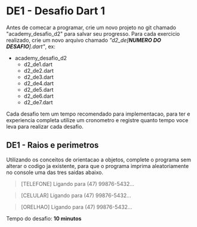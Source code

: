 # DE1 - Desafio Dart 1

Antes de comecar a programar, crie um novo projeto no git chamado "academy_desafio_d2" para salvar seu progresso. Para
cada exercicio realizado, crie um novo arquivo chamado _"d2_de[**NUMERO DO DESAFIO**].dart"_, ex:

- academy_desafio_d2
    - d2_de1.dart
    - d2_de2.dart
    - d2_de3.dart
    - d2_de4.dart
    - d2_de5.dart
    - d2_de6.dart
    - d2_de7.dart

Cada desafio tem um tempo recomendado para implementacao, para ter e experiencia completa utilize um cronometro e
registre quanto tempo voce leva para realizar cada desafio.

## DE1 - Raios e perimetros

Utilizando os conceitos de orientacao a objetos, complete o programa sem alterar o codigo ja existente, para que o
programa imprima aleatoriamente no console uma das tres saidas abaixo.


> [TELEFONE] Ligando para (47) 99876-5432...

> [CELULAR] Ligando para (47) 99876-5432...

> [ORELHAO] Ligando para (47) 99876-5432...

Tempo do desafio: __10 minutos__
